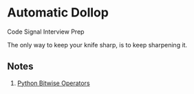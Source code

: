 # Automatic Dollop

Code Signal Interview Prep

The only way to keep your knife sharp, is to keep sharpening it.

## Notes

1. [Python Bitwise Operators](./arcade_solutions/the_core/bitwise_operators_in_python.md)
